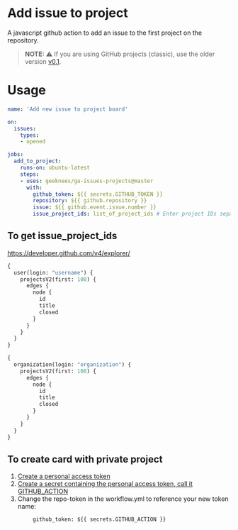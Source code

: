 # Add issue to project

A javascript github action to add an issue to the first project on the repository.

> **NOTE:** ⚠️ If you are using GitHub projects (classic), use the older version [v0.1](https://github.com/geeknees/ga-issues-projects/tree/v0.1).

# Usage

```yaml
name: 'Add new issue to project board'

on:
  issues:
    types:
    - opened

jobs:
  add_to_project:
    runs-on: ubuntu-latest
    steps:
    - uses: geeknees/ga-issues-projects@master
      with:
        github_token: ${{ secrets.GITHUB_TOKEN }}
        repository: ${{ github.repository }}
        issue: ${{ github.event.issue.number }}
        issue_project_ids: list_of_project_ids # Enter project IDs separated by commas

```

## To get issue_project_ids

https://developer.github.com/v4/explorer/


```graphql
{
  user(login: "username") {
    projectsV2(first: 100) {
      edges {
        node {
          id
          title
          closed
        }
      }
    }
  }
}
```

```graphql
{
  organization(login: "organization") {
    projectsV2(first: 100) {
      edges {
        node {
          id
          title
          closed
        }
      }
    }
  }
}
```


## To create card with private project


1. [Create a personal access token](https://help.github.com/en/github/authenticating-to-github/creating-a-personal-access-token-for-the-command-line)
1. [Create a secret containing the personal access token, call it GITHUB_ACTION](https://help.github.com/en/actions/automating-your-workflow-with-github-actions/creating-and-using-encrypted-secrets)
1. Change the repo-token in the workflow.yml to reference your new token name:

```
        github_token: ${{ secrets.GITHUB_ACTION }}
```
